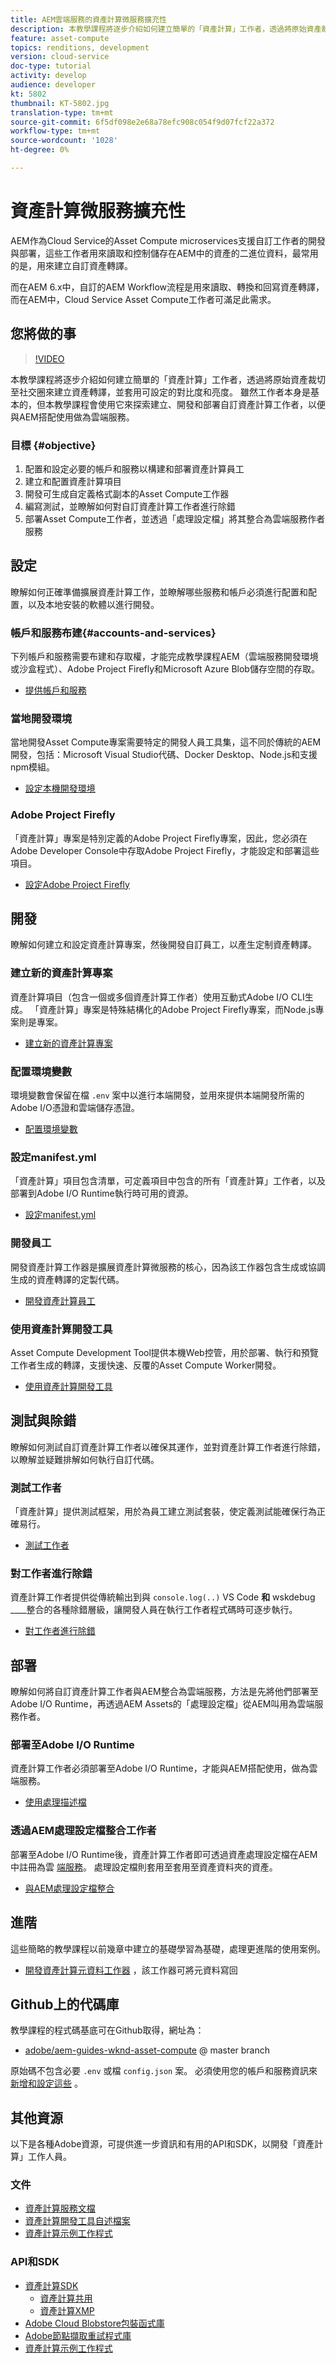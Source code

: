 ```yaml
---
title: AEM雲端服務的資產計算微服務擴充性
description: 本教學課程將逐步介紹如何建立簡單的「資產計算」工作者，透過將原始資產裁切至社交圈來建立資產轉譯，並套用可設定的對比度和亮度。 雖然工作者本身是基本的，但本教學課程會使用它來探索建立、開發和部署自訂資產計算工作者，以便與AEM搭配使用做為雲端服務。
feature: asset-compute
topics: renditions, development
version: cloud-service
doc-type: tutorial
activity: develop
audience: developer
kt: 5802
thumbnail: KT-5802.jpg
translation-type: tm+mt
source-git-commit: 6f5df098e2e68a78efc908c054f9d07fcf22a372
workflow-type: tm+mt
source-wordcount: '1028'
ht-degree: 0%

---
```



# 資產計算微服務擴充性

AEM作為Cloud Service的Asset Compute microservices支援自訂工作者的開發與部署，這些工作者用來讀取和控制儲存在AEM中的資產的二進位資料，最常用的是，用來建立自訂資產轉譯。

而在AEM 6.x中，自訂的AEM Workflow流程是用來讀取、轉換和回寫資產轉譯，而在AEM中，Cloud Service Asset Compute工作者可滿足此需求。

## 您將做的事

>[!VIDEO](https://video.tv.adobe.com/v/40965?quality=12&learn=on)

本教學課程將逐步介紹如何建立簡單的「資產計算」工作者，透過將原始資產裁切至社交圈來建立資產轉譯，並套用可設定的對比度和亮度。 雖然工作者本身是基本的，但本教學課程會使用它來探索建立、開發和部署自訂資產計算工作者，以便與AEM搭配使用做為雲端服務。

### 目標 {#objective}

1. 配置和設定必要的帳戶和服務以構建和部署資產計算員工
1. 建立和配置資產計算項目
1. 開發可生成自定義格式副本的Asset Compute工作器
1. 編寫測試，並瞭解如何對自訂資產計算工作者進行除錯
1. 部署Asset Compute工作者，並透過「處理設定檔」將其整合為雲端服務作者服務

## 設定

瞭解如何正確準備擴展資產計算工作，並瞭解哪些服務和帳戶必須進行配置和配置，以及本地安裝的軟體以進行開發。

### 帳戶和服務布建{#accounts-and-services}

下列帳戶和服務需要布建和存取權，才能完成教學課程AEM（雲端服務開發環境或沙盒程式）、Adobe Project Firefly和Microsoft Azure Blob儲存空間的存取。

+ [提供帳戶和服務](./set-up/accounts-and-services.md)

### 當地開發環境

當地開發Asset Compute專案需要特定的開發人員工具集，這不同於傳統的AEM開發，包括：Microsoft Visual Studio代碼、Docker Desktop、Node.js和支援npm模組。

+ [設定本機開發環境](./set-up/development-environment.md)

### Adobe Project Firefly

「資產計算」專案是特別定義的Adobe Project Firefly專案，因此，您必須在Adobe Developer Console中存取Adobe Project Firefly，才能設定和部署這些項目。

+ [設定Adobe Project Firefly](./set-up/firefly.md)

## 開發

瞭解如何建立和設定資產計算專案，然後開發自訂員工，以產生定制資產轉譯。

### 建立新的資產計算專案

資產計算項目（包含一個或多個資產計算工作者）使用互動式Adobe I/O CLI生成。 「資產計算」專案是特殊結構化的Adobe Project Firefly專案，而Node.js專案則是專案。

+ [建立新的資產計算專案](./develop/project.md)

### 配置環境變數

環境變數會保留在檔 `.env` 案中以進行本端開發，並用來提供本端開發所需的Adobe I/O憑證和雲端儲存憑證。

+ [配置環境變數](./develop/environment-variables.md)

### 設定manifest.yml

「資產計算」項目包含清單，可定義項目中包含的所有「資產計算」工作者，以及部署到Adobe I/O Runtime執行時可用的資源。

+ [設定manifest.yml](./develop/manifest.md)

### 開發員工

開發資產計算工作器是擴展資產計算微服務的核心，因為該工作器包含生成或協調生成的資產轉譯的定製代碼。

+ [開發資產計算員工](./develop/worker.md)

### 使用資產計算開發工具

Asset Compute Development Tool提供本機Web控管，用於部署、執行和預覽工作者生成的轉譯，支援快速、反覆的Asset Compute Worker開發。

+ [使用資產計算開發工具](./develop/development-tool.md)

## 測試與除錯

瞭解如何測試自訂資產計算工作者以確保其運作，並對資產計算工作者進行除錯，以瞭解並疑難排解如何執行自訂代碼。

### 測試工作者

「資產計算」提供測試框架，用於為員工建立測試套裝，使定義測試能確保行為正確易行。

+ [測試工作者](./test-debug/test.md)

### 對工作者進行除錯

資產計算工作者提供從傳統輸出到與 `console.log(..)` VS Code __和__ wskdebug ____&#x200B;整合的各種除錯層級，讓開發人員在執行工作者程式碼時可逐步執行。

+ [對工作者進行除錯](./test-debug/debug.md)

## 部署

瞭解如何將自訂資產計算工作者與AEM整合為雲端服務，方法是先將他們部署至Adobe I/O Runtime，再透過AEM Assets的「處理設定檔」從AEM叫用為雲端服務作者。

### 部署至Adobe I/O Runtime

資產計算工作者必須部署至Adobe I/O Runtime，才能與AEM搭配使用，做為雲端服務。

+ [使用處理描述檔](./deploy/runtime.md)

### 透過AEM處理設定檔整合工作者

部署至Adobe I/O Runtime後，資產計算工作者即可透過資產處理設定檔在AEM中註冊為雲 [端服務](../../assets/configuring/processing-profiles.md)。 處理設定檔則套用至套用至資產資料夾的資產。

+ [與AEM處理設定檔整合](./deploy/processing-profiles.md)

## 進階

這些簡略的教學課程以前幾章中建立的基礎學習為基礎，處理更進階的使用案例。

+ [開發資產計算元資料工作器](./advanced/metadata.md) ，該工作器可將元資料寫回

## Github上的代碼庫

教學課程的程式碼基底可在Github取得，網址為：

+ [adobe/aem-guides-wknd-asset-compute](https://github.com/adobe/aem-guides-wknd-asset-compute) @ master branch

原始碼不包含必要 `.env` 或檔 `config.json` 案。 必須使用您的帳戶和服務資訊來 [新增和設定這些](#accounts-and-services) 。

## 其他資源

以下是各種Adobe資源，可提供進一步資訊和有用的API和SDK，以開發「資產計算」工作人員。

### 文件

+ [資產計算服務文檔](https://docs.adobe.com/content/help/en/asset-compute/using/extend/understand-extensibility.html)
+ [資產計算開發工具自述檔案](https://github.com/adobe/asset-compute-devtool)
+ [資產計算示例工作程式](https://github.com/adobe/asset-compute-example-workers)

### API和SDK

+ [資產計算SDK](https://github.com/adobe/asset-compute-sdk)
   + [資產計算共用](https://github.com/adobe/asset-compute-commons)
   + [資產計算XMP](https://github.com/adobe/asset-compute-xmp#readme)
+ [Adobe Cloud Blobstore包裝函式庫](https://github.com/adobe/node-cloud-blobstore-wrapper)
+ [Adobe節點擷取重試程式庫](https://github.com/adobe/node-fetch-retry)
+ [資產計算示例工作程式](https://github.com/adobe/asset-compute-example-workers)
